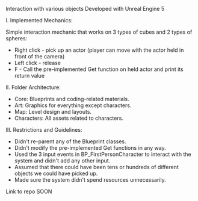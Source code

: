 Interaction with various objects Developed with Unreal Engine 5

I. Implemented Mechanics:

Simple interaction mechanic that works on 3 types of cubes and 2 types of spheres:
- Right click - pick up an actor (player can move with the actor held in front of the camera)
- Left click - release
- F - Call the pre-implemented Get function on held actor and print its return value

II. Folder Architecture:

- Core: Blueprints and coding-related materials.
- Art: Graphics for everything except characters.
- Map: Level design and layouts.
- Characters: All assets related to characters.

III. Restrictions and Guidelines:

- Didn't re-parent any of the Blueprint classes.
- Didn't modify the pre-implemented Get functions in any way.
- Used the 3 input events in BP_FirstPersonCharacter to interact with the system and didn't add any other input.
- Assumed that there could have been tens or hundreds of different objects we could have picked up.
- Made sure the system didn't spend resources unnecessarily.

Link to repo SOON
